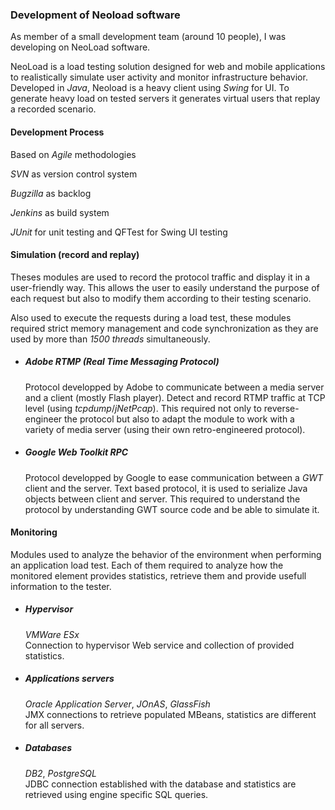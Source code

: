 ### Development of Neoload software

As member of a small development team (around 10 people), I was developing on NeoLoad software.  

NeoLoad is a load testing solution designed for web and mobile applications to realistically simulate user activity and monitor infrastructure behavior.
Developed in _Java_, Neoload is a heavy client using _Swing_ for UI.
To generate heavy load on tested servers it generates virtual users that replay a recorded scenario.

#### Development Process

Based on _Agile_ methodologies

_SVN_ as version control system

_Bugzilla_ as backlog

_Jenkins_ as build system

_JUnit_ for unit testing and QFTest for Swing UI testing

#### Simulation (record and replay)

Theses modules are used to record the protocol traffic and display it in a user-friendly way.
This allows the user to easily understand the purpose of each request but also to modify them according to their testing scenario.

Also used to execute the requests during a load test, these modules required strict memory management and code synchronization as
they are used by more than _1500 threads_ simultaneously.

* ##### Adobe RTMP (Real Time Messaging Protocol)
  Protocol developped by Adobe to communicate between a media server and a client (mostly Flash player).
  Detect and record RTMP traffic at TCP level (using _tcpdump_/_jNetPcap_).
  This required not only to reverse-engineer the protocol but also to adapt the module to work with a variety of media server (using their own retro-engineered protocol).

* ##### Google Web Toolkit RPC
  Protocol developped by Google to ease communication between a _GWT_ client and the server. Text based protocol, it is used to serialize Java objects between client and server.
  This required to understand the protocol by understanding GWT source code and be able to simulate it.

#### Monitoring

Modules used to analyze the behavior of the environment when performing an application load test.
Each of them required to analyze how the monitored element provides statistics, retrieve them and provide usefull information to the tester.
	
* ##### Hypervisor
  _VMWare ESx_  
  Connection to hypervisor Web service and collection of provided statistics.

* ##### Applications servers
  _Oracle Application Server_, _JOnAS_, _GlassFish_  
  JMX connections to retrieve populated MBeans, statistics are different for all servers.

* ##### Databases
  _DB2_, _PostgreSQL_  
  JDBC connection established with the database and statistics are retrieved using engine specific SQL queries.

